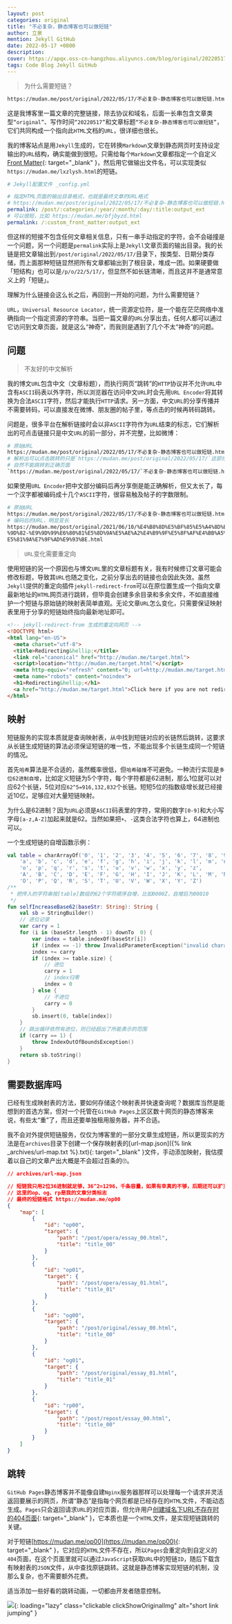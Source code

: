 ```yaml
---
layout: post
categories: original
title: "不必复杂，静态博客也可以做短链"
author: 立泉
mention: Jekyll GitHub
date: 2022-05-17 +0800
description: 
cover: https://apqx.oss-cn-hangzhou.aliyuncs.com/blog/original/20220517/short_link_jumping_phone.webp
tags: Code Blog Jekyll GitHub
---
```


> 为什么需要短链？

```sh
https://mudan.me/post/original/2022/05/17/不必复杂-静态博客也可以做短链.html
```

这是我博客里一篇文章的完整链接，除去协议和域名，后面一长串包含文章类型`“original”`、写作时间`“20220517”`和文章标题`“不必复杂-静态博客也可以做短链”`，它们共同构成一个指向此`HTML`文档的`URL`，很详细也很长。

我的博客站点是用`Jekyll`生成的，它在转换`Markdown`文章到静态网页时支持设定输出的`URL`结构，确实能做到很短。只需给每个`Markdown`文章都指定一个自定义[Front Matter](https://jekyllrb.com/docs/front-matter/){: target="_blank" }，然后用它做输出文件名，可以实现类似`https://mudan.me/lxzlysh.html`的短链。

```yml
# Jekyll配置文件 _config.yml

# 指定HTML页面的输出目录格式，也就是最终文章的URL格式
# https://mudan.me/post/original/2022/05/17/不必复杂-静态博客也可以做短链.html
permalink: /post/:categories/:year/:month/:day/:title:output_ext
# 可以很短，比如 https://mudan.me/bfjbyzd.html
permalink: /:custom_front_matter:output_ext
```

但这样的短接不包含任何文章相关信息，只有一串手动指定的字符，会不会碰撞是一个问题，另一个问题是`permalink`实际上是`Jekyll`文章页面的输出目录。我的长链是把文章输出到`/post/original/2022/05/17/`目录下，按类型、日期分类存储，而上面那种短链显然把所有文章都输出到了根目录，堆成一团。如果硬要做「短结构」也可以是`/p/o/22/5/17/`，但显然不如长链清晰，而且这并不是通常意义上的「短链」。

理解为什么链接会这么长之后，再回到一开始的问题，为什么需要短链？

`URL`，`Universal Resource Locator`，统一资源定位符，是一个能在茫茫网络中准确指向一个指定资源的字符串。当把一篇文章的`URL`分享出去，任何人都可以通过它访问到文章页面，就是这么“神奇”，而我则是遇到了几个不太“神奇”的问题。

## 问题

> 不友好的中文解析

我的博文`URL`包含中文（文章标题），而执行网页“跳转”的`HTTP`协议并不允许`URL`中含有`ASCII`码表以外字符，所以浏览器在访问中文`URL`时会先用`URL Encoder`将其转换为合法`ASCII`字符，然后才能执行`HTTP`请求。另一方面，中文`URL`的分享传播并不需要转码，可以直接发在微博、朋友圈的帖子里，等点击的时候再转码跳转。

问题是，很多平台在解析链接时会以非`ASCII`字符作为`URL`结束的标志，它们解析出的可点击链接只是中文`URL`的前一部分，并不完整，比如微博：

```sh
# 原始URL
https://mudan.me/post/original/2022/05/17/不必复杂-静态博客也可以做短链.html
# 解析出可以点击跳转的只是`https://mudan.me/post/original/2022/05/17/`这部分
# 自然不能跳转到正确页面
`https://mudan.me/post/original/2022/05/17/`不必复杂-静态博客也可以做短链.html
```

如果使用`URL Encoder`把中文部分编码后再分享倒是能正确解析，但又太长了，每一个汉字都被编码成十几个`ASCII`字符，很容易触及帖子的字数限制。

```sh
# 原始URL
https://mudan.me/post/original/2022/05/17/不必复杂-静态博客也可以做短链.html
# 编码后的URL，明显变长
https://mudan.me/post/original/2021/06/10/%E4%B8%8D%E5%BF%85%E5%A4%8D%E6
%9D%82-%E9%9D%99%E6%80%81%E5%8D%9A%E5%AE%A2%E4%B9%9F%E5%8F%AF%E4%BB%A5%
E5%81%9A%E7%9F%AD%E9%93%BE.html
```

> `URL`变化需要重定向

使用短链的另一个原因也与博文`URL`里的文章标题有关，我有时候修订文章可能会修改标题，导致其`URL`也随之变化，之前分享出去的链接也会因此失效。虽然`Jekyll`提供的重定向插件`jekyll-redirect-from`可以在原位置生成一个指向文章最新地址的`HTML`网页进行跳转，但毕竟会创建多余目录和多余文件，不如直接维护一个短链与原始链的映射表简单直观。无论文章`URL`怎么变化，只需要保证映射表里用于分享的短链始终指向最新地址即可。

```html
<!-- jekyll-redirect-from 生成的重定向网页 -->
<!DOCTYPE html>
<html lang="en-US">
  <meta charset="utf-8">
  <title>Redirecting&hellip;</title>
  <link rel="canonical" href="http://mudan.me/target.html">
  <script>location="http://mudan.me/target.html"</script>
  <meta http-equiv="refresh" content="0; url=http://mudan.me/target.html">
  <meta name="robots" content="noindex">
  <h1>Redirecting&hellip;</h1>
  <a href="http://mudan.me/target.html">Click here if you are not redirected.</a>
</html>
```

## 映射

短链服务的实现本质就是查询映射表，从中找到短链对应的长链然后跳转，这要求从长链生成短链的算法必须保证短链的唯一性，不能出现多个长链生成同一个短链的情况。

首先`哈希`算法是不合适的，虽然概率很低，但`哈希碰撞`不可避免。一种流行实现是`多位62进制自增`，比如定义短链为5个字符，每个字符都是62进制，那么1位就可以对应62个长链，5位对应`62^5=916,132,832`个长链。短短5位的指数级增长就已经接近10亿，足够应对大量短链映射。

为什么是62进制？因为`URL`必须是`ASCII`码表里的字符，常用的数字`[0-9]`和大小写字母`[a-z,A-Z]`加起来就是62。当然如果把`+`、`-`这类合法字符也算上，64进制也可以。

一个生成短链的自增函数示例：

```kotlin
val table = charArrayOf('0', '1', '2', '3', '4', '5', '6', '7', '8', '9',
    'a', 'b', 'c', 'd', 'e', 'f', 'g', 'h', 'i', 'j', 'k', 'l', 'm', 'n',
    'o', 'p', 'q', 'r', 's', 't', 'u', 'v', 'w', 'x', 'y', 'z',
    'A', 'B', 'C', 'D', 'E', 'F', 'G', 'H', 'I', 'J', 'K', 'L', 'M', 'N', 
    'O', 'P', 'Q', 'R', 'S', 'T', 'U', 'V', 'W', 'X', 'Y', 'Z')
/**
 * 把传入的字符串按[table]数组的62个字符顺序自增，比如0000Z，自增后为00010
 */
fun selfIncreaseBase62(baseStr: String): String {
    val sb = StringBuilder()
    // 进位记录
    var carry = 1
    for (i in (baseStr.length - 1) downTo  0) {
        var index = table.indexOf(baseStr[i])
        if (index == -1) throw InvalidParameterException("invalid character")
        index += carry
        if (index >= table.size) {
            // 进位
            carry = 1
            // index归零
            index = 0
        } else {
            // 不进位
            carry = 0
        }
        sb.insert(0, table[index])
    }
    // 跳出循环依然有进位，则已经超出了所能表示的范围
    if (carry == 1) {
        throw IndexOutOfBoundsException()
    }
    return sb.toString()
}
```

## 需要数据库吗

已经有生成映射表的方法，要如何存储这个映射表并快速查询呢？数据库当然是能想到的首选方案，但对一个托管在`GitHub Pages`上区区数十网页的静态博客来说，有些太“重”了，而且还要单独租用服务器，并不合适。

我不会对外提供短链服务，仅仅为博客里的一部分文章生成短链，所以更现实的方法是在`archives`目录下创建一个保存映射表的[url-map.json]({% link _archives/url-map.txt %}.txt){: target="_blank" }文件，手动添加映射，我估摸着以自己的文章产出大概是不会超过百条的🙄️。

```json
// archives/url-map.json

// 短链我只用2位36进制就足够，36^2=1296，千条容量，如果有幸真的不够，后期还可以扩充
// 这里的op、og、rp是我的文章分类标志
// 最终的短链格式 https://mudan.me/op00
{
    "map": [
        {
            "id": "op00",
            "target": {
                "path": "/post/opera/essay_00.html",
                "title": "title_00"
            }
        },
        {
            "id": "op01",
            "target": {
                "path": "/post/opera/essay_01.html",
                "title": "title_01"
            }
        },
        {
            "id": "og00",
            "target": {
                "path": "/post/original/essay_00.html",
                "title": "title_00"
            }
        },
        {
            "id": "og01",
            "target": {
                "path": "/post/original/essay_01.html",
                "title": "title_01"
            }
        },
        {
            "id": "rp00",
            "target": {
                "path": "/post/repost/essay_00.html",
                "title": "title_00"
            }
        }
    ]
}
```

## 跳转

`GitHub Pages`静态博客并不能像自建`Nginx`服务器那样可以处理每一个请求并灵活返回要展示的网页，所谓“静态”是指每个网页都是已经存在的`HTML`文件，不能动态生成。`Pages`只会返回请求`URL`的对应页面，但允许用户[创建域名下URL不存在时的404页面](https://docs.github.com/en/pages/getting-started-with-github-pages/creating-a-custom-404-page-for-your-github-pages-site){: target="_blank" }，它本质也是一个`HTML`文件，是实现短链跳转的关键。

对于短链[https://mudan.me/op00](https://mudan.me/op00){: target="_blank" }，它对应的`HTML`文件不存在，所以`Pages`会重定向到自定义的`404`页面，在这个页面里就可以通过`JavaScript`获取`URL`中的短链`ID`，随后下载含有映射表的`JSON`文件，从中查找原链跳转。这就是静态博客实现短链的机制，没那么复杂，也不需要额外花费。

适当添加一些好看的跳转动画，一切都由开发者随意控制。

![](https://apqx.oss-cn-hangzhou.aliyuncs.com/blog/original/20220517/short_link_jumping_phone.webp){: loading="lazy" class="clickable clickShowOriginalImg" alt="short link jumping" }